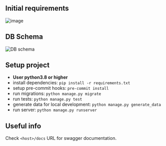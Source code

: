 ## Initial requirements
![image](https://user-images.githubusercontent.com/49648818/184544936-e7d719e3-be51-4d86-81d8-e3386622a099.png)
## DB Schema
![DB schema](https://user-images.githubusercontent.com/49648818/184548398-75c99aec-7024-4bfa-a088-ec95765cd82b.jpg)
## Setup project
- **User python3.8 or higher**
- install dependencies: `pip install -r requirements.txt`
- setup pre-commit hooks: `pre-commit install`
- run migrations: `python manage.py migrate`
- run tests: `python manage.py test`
- generate data for local development: `python manage.py generate_data`
- run server: `python manage.py runserver`
## Useful info
Check `<host>/docs` URL for swagger documentation.
